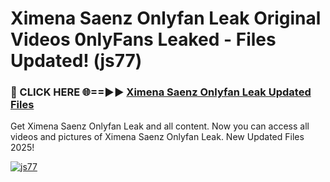# Ximena Saenz Onlyfan Leak Original Videos 0nlyFans Leaked - Files Updated! (js77)

<h3>🔴 CLICK HERE 🌐==►► <a href="https://tinyurl.com/ms9xzufz" rel="nofollow">Ximena Saenz Onlyfan Leak Updated Files</a></h3>

Get Ximena Saenz Onlyfan Leak and all content. Now you can access all videos and pictures of Ximena Saenz Onlyfan Leak. New Updated Files 2025!

[![js77](https://i.imgur.com/ppqm5kG.gif)](https://tinyurl.com/ms9xzufz)
